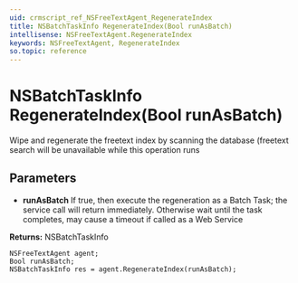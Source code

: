 ```yaml
---
uid: crmscript_ref_NSFreeTextAgent_RegenerateIndex
title: NSBatchTaskInfo RegenerateIndex(Bool runAsBatch)
intellisense: NSFreeTextAgent.RegenerateIndex
keywords: NSFreeTextAgent, RegenerateIndex
so.topic: reference
---
```


# NSBatchTaskInfo RegenerateIndex(Bool runAsBatch)

Wipe and regenerate the freetext index by scanning the database (freetext search will be unavailable while this operation runs

## Parameters

* **runAsBatch** If true, then execute the regeneration as a Batch Task; the service call will return immediately. Otherwise wait until the task completes, may cause a timeout if called as a Web Service

**Returns:** NSBatchTaskInfo

```crmscript
NSFreeTextAgent agent;
Bool runAsBatch;
NSBatchTaskInfo res = agent.RegenerateIndex(runAsBatch);
```

